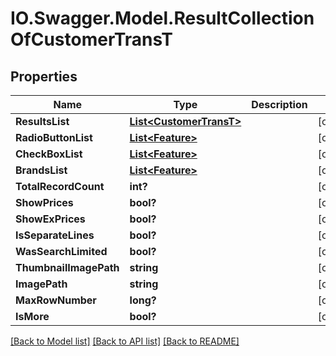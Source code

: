 # IO.Swagger.Model.ResultCollectionOfCustomerTransT
## Properties

Name | Type | Description | Notes
------------ | ------------- | ------------- | -------------
**ResultsList** | [**List&lt;CustomerTransT&gt;**](CustomerTransT.md) |  | [optional] 
**RadioButtonList** | [**List&lt;Feature&gt;**](Feature.md) |  | [optional] 
**CheckBoxList** | [**List&lt;Feature&gt;**](Feature.md) |  | [optional] 
**BrandsList** | [**List&lt;Feature&gt;**](Feature.md) |  | [optional] 
**TotalRecordCount** | **int?** |  | [optional] 
**ShowPrices** | **bool?** |  | [optional] 
**ShowExPrices** | **bool?** |  | [optional] 
**IsSeparateLines** | **bool?** |  | [optional] 
**WasSearchLimited** | **bool?** |  | [optional] 
**ThumbnailImagePath** | **string** |  | [optional] 
**ImagePath** | **string** |  | [optional] 
**MaxRowNumber** | **long?** |  | [optional] 
**IsMore** | **bool?** |  | [optional] 

[[Back to Model list]](../README.md#documentation-for-models) [[Back to API list]](../README.md#documentation-for-api-endpoints) [[Back to README]](../README.md)

